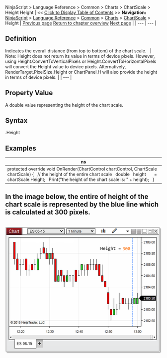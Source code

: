 ﻿
NinjaScript > Language Reference > Common > Charts > ChartScale > Height
Height
| << [Click to Display Table of Contents](height.md) >> **Navigation:**     [NinjaScript](ninjascript-1.md) > [Language Reference](language_reference_wip-1.md) > [Common](common-1.md) > [Charts](chart-1.md) > [ChartScale](chartscale-1.md) > Height | [Previous page](getybyvaluewpf-1.md) [Return to chapter overview](chartscale-1.md) [Next page](chartscale_isvisible-1.md) |
| --- | --- |
## Definition
Indicates the overall distance (from top to bottom) of the chart scale.
 
| Note: Height does not return its value in terms of device pixels. However, using Height.ConvertToVerticalPixels or Height.ConvertToHorizontalPixels will convert the Height value to device pixels. Alternatively, RenderTarget.PixelSize.Height or ChartPanel.H will also provide the height in terms of device pixels. |
| --- |
## 
## 
## Property Value
A double value representing the height of the chart scale.
 
## Syntax
<chartScale>.Height
 
## Examples
| ns |
| --- |
| protected override void OnRender(ChartControl chartControl, ChartScale chartScale) {    // the height of the entire chart scale    double   height       = chartScale.Height;    Print("the height of the chart scale is: " + height);   } |
## 
## 
## In the image below, the entire of height of the chart scale is represented by the blue line which is calculated at 300 pixels.
 
![Height](height.png)

